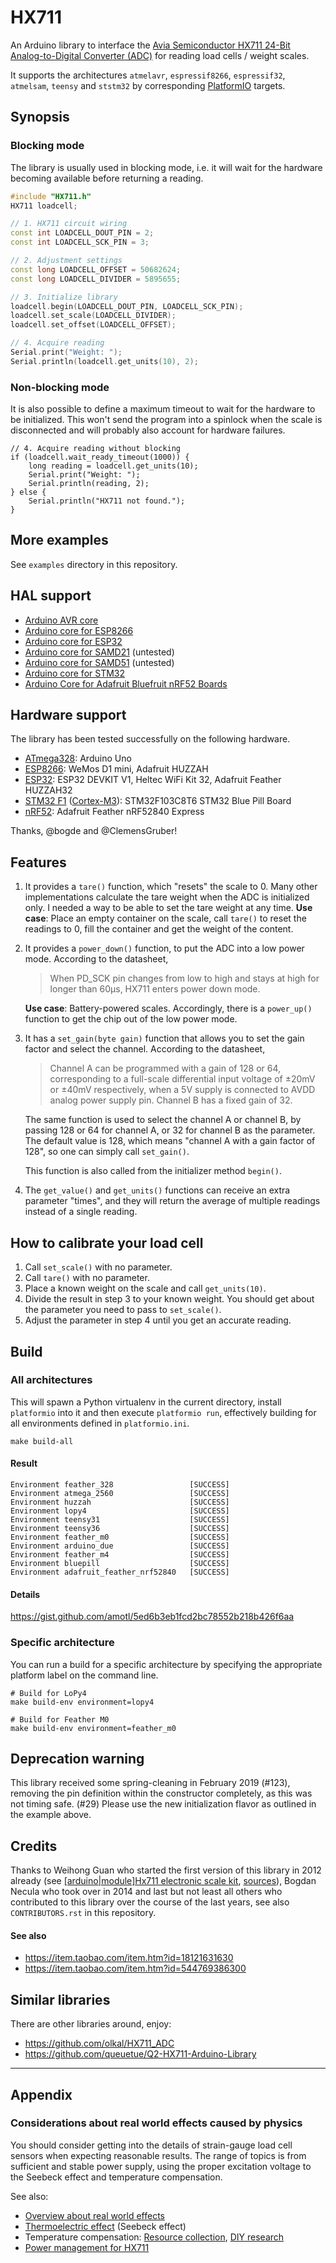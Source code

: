 # HX711
An Arduino library to interface the [Avia Semiconductor HX711 24-Bit Analog-to-Digital Converter (ADC)]
for reading load cells / weight scales.

It supports the architectures `atmelavr`, `espressif8266`, `espressif32`,
`atmelsam`, `teensy` and `ststm32` by corresponding [PlatformIO] targets.

[Avia Semiconductor HX711 24-Bit Analog-to-Digital Converter (ADC)]: http://www.dfrobot.com/image/data/SEN0160/hx711_english.pdf
[PlatformIO]: https://platformio.org/


## Synopsis

### Blocking mode
The library is usually used in blocking mode, i.e. it will wait for the
hardware becoming available before returning a reading.

```c++
#include "HX711.h"
HX711 loadcell;

// 1. HX711 circuit wiring
const int LOADCELL_DOUT_PIN = 2;
const int LOADCELL_SCK_PIN = 3;

// 2. Adjustment settings
const long LOADCELL_OFFSET = 50682624;
const long LOADCELL_DIVIDER = 5895655;

// 3. Initialize library
loadcell.begin(LOADCELL_DOUT_PIN, LOADCELL_SCK_PIN);
loadcell.set_scale(LOADCELL_DIVIDER);
loadcell.set_offset(LOADCELL_OFFSET);

// 4. Acquire reading
Serial.print("Weight: ");
Serial.println(loadcell.get_units(10), 2);
```

### Non-blocking mode
It is also possible to define a maximum timeout to wait for the hardware
to be initialized. This won't send the program into a spinlock when the
scale is disconnected and will probably also account for hardware failures.
```
// 4. Acquire reading without blocking
if (loadcell.wait_ready_timeout(1000)) {
    long reading = loadcell.get_units(10);
    Serial.print("Weight: ");
    Serial.println(reading, 2);
} else {
    Serial.println("HX711 not found.");
}
```


## More examples
See `examples` directory in this repository.


## HAL support
- [Arduino AVR core](https://github.com/arduino/ArduinoCore-avr)
- [Arduino core for ESP8266](https://github.com/esp8266/Arduino)
- [Arduino core for ESP32](https://github.com/espressif/arduino-esp32)
- [Arduino core for SAMD21](https://github.com/arduino/ArduinoCore-samd) (untested)
- [Arduino core for SAMD51](https://github.com/adafruit/ArduinoCore-samd) (untested)
- [Arduino core for STM32](https://github.com/stm32duino/Arduino_Core_STM32)
- [Arduino Core for Adafruit Bluefruit nRF52 Boards](https://github.com/adafruit/Adafruit_nRF52_Arduino)


## Hardware support
The library has been tested successfully on the following hardware.

- [ATmega328]: Arduino Uno
- [ESP8266]: WeMos D1 mini, Adafruit HUZZAH
- [ESP32]: ESP32 DEVKIT V1, Heltec WiFi Kit 32, Adafruit Feather HUZZAH32
- [STM32 F1] ([Cortex-M3]): STM32F103C8T6 STM32 Blue Pill Board
- [nRF52]: Adafruit Feather nRF52840 Express

Thanks, @bogde and @ClemensGruber!

[ATmega328]: https://en.wikipedia.org/wiki/ATmega328
[ESP8266]: https://en.wikipedia.org/wiki/ESP8266
[ESP32]: https://en.wikipedia.org/wiki/ESP32
[STM32 F1]: https://en.wikipedia.org/wiki/STM32#STM32_F1
[Cortex-M3]: https://en.wikipedia.org/wiki/ARM_Cortex-M#Cortex-M3
[nRF52]: https://infocenter.nordicsemi.com/index.jsp?topic=%2Fstruct_nrf52%2Fstruct%2Fnrf52.html


## Features
1. It provides a `tare()` function, which "resets" the scale to 0. Many other
   implementations calculate the tare weight when the ADC is initialized only.
   I needed a way to be able to set the tare weight at any time.
   **Use case**: Place an empty container on the scale, call `tare()` to reset
   the readings to 0, fill the container and get the weight of the content.

2. It provides a `power_down()` function, to put the ADC into a low power mode.
   According to the datasheet,
   > When PD_SCK pin changes from low to high and stays at high
   > for longer than 60μs, HX711 enters power down mode.

   **Use case**: Battery-powered scales. Accordingly, there is a `power_up()`
   function to get the chip out of the low power mode.

3. It has a `set_gain(byte gain)` function that allows you to set the gain factor
   and select the channel. According to the datasheet,
   > Channel A can be programmed with a gain of 128 or 64, corresponding to
   a full-scale differential input voltage of ±20mV or ±40mV respectively, when
   a 5V supply is connected to AVDD analog power supply pin. Channel B has
   a fixed gain of 32.

   The same function is used to select the channel A or channel B, by passing
   128 or 64 for channel A, or 32 for channel B as the parameter. The default
   value is 128, which means "channel A with a gain factor of 128", so one can
   simply call `set_gain()`.

   This function is also called from the initializer method `begin()`.

4. The `get_value()` and `get_units()` functions can receive an extra parameter "times",
   and they will return the average of multiple readings instead of a single reading.


## How to calibrate your load cell
1. Call `set_scale()` with no parameter.
2. Call `tare()` with no parameter.
3. Place a known weight on the scale and call `get_units(10)`.
4. Divide the result in step 3 to your known weight. You should
   get about the parameter you need to pass to `set_scale()`.
5. Adjust the parameter in step 4 until you get an accurate reading.


## Build

### All architectures
This will spawn a Python virtualenv in the current directory,
install `platformio` into it and then execute `platformio run`,
effectively building for all environments defined in `platformio.ini`.

    make build-all

#### Result
```
Environment feather_328                 [SUCCESS]
Environment atmega_2560	                [SUCCESS]
Environment huzzah                      [SUCCESS]
Environment lopy4                       [SUCCESS]
Environment teensy31                    [SUCCESS]
Environment teensy36                    [SUCCESS]
Environment feather_m0                  [SUCCESS]
Environment arduino_due                 [SUCCESS]
Environment feather_m4                  [SUCCESS]
Environment bluepill   	                [SUCCESS]
Environment adafruit_feather_nrf52840   [SUCCESS]
```

#### Details
https://gist.github.com/amotl/5ed6b3eb1fcd2bc78552b218b426f6aa


### Specific architecture
You can run a build for a specific architecture by specifying
the appropriate platform label on the command line.

    # Build for LoPy4
    make build-env environment=lopy4

    # Build for Feather M0
    make build-env environment=feather_m0


## Deprecation warning
This library received some spring-cleaning in February 2019 (#123),
removing the pin definition within the constructor completely, as
this was not timing safe. (#29) Please use the new initialization
flavor as outlined in the example above.


## Credits
Thanks to Weihong Guan who started the first version of this library in 2012
already (see [[arduino|module]Hx711 electronic scale kit](http://aguegu.net/?p=1327),
[sources](https://github.com/aguegu/ardulibs/tree/master/hx711)), Bogdan Necula
who took over in 2014 and last but not least all others who contributed to this
library over the course of the last years, see also `CONTRIBUTORS.rst` in this
repository.

#### See also
- https://item.taobao.com/item.htm?id=18121631630
- https://item.taobao.com/item.htm?id=544769386300


## Similar libraries
There are other libraries around, enjoy:

- https://github.com/olkal/HX711_ADC
- https://github.com/queuetue/Q2-HX711-Arduino-Library


---

## Appendix

### Considerations about real world effects caused by physics
You should consider getting into the details of strain-gauge load cell
sensors when expecting reasonable results. The range of topics is from
sufficient and stable power supply, using the proper excitation voltage
to the Seebeck effect and temperature compensation.

See also:
- [Overview about real world effects](https://community.hiveeyes.org/t/analog-vs-digital-signal-gain-amplifiers/380/6)
- [Thermoelectric effect](https://en.wikipedia.org/wiki/Thermoelectric_effect) (Seebeck effect)
- Temperature compensation: [Resource collection](https://community.hiveeyes.org/t/temperaturkompensation-fur-waage-hardware-firmware/115), [DIY research](https://community.hiveeyes.org/t/temperaturkompensation-fur-waage-notig-datensammlung/245)
- [Power management for HX711](https://community.hiveeyes.org/t/stromversorgung-hx711/893)
